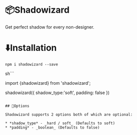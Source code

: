 # 📦Shadowizard

Get perfect shadow for every non-designer.

# ⬇️Installation

`npm i shadowizard --save`


sh```

import {shadowizard} from 'shadowizard';

shadowizard({
    shadow_type:'soft',
    padding: false
})

```

## 📑Options

Shadowizard supports 2 options both of which are optional:

* *shadow_type* - _hard / soft_ (Defaults to soft)
* *padding* - _boolean_ (Defaults to false)